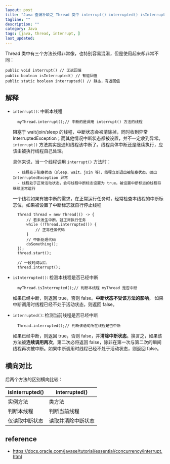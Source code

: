 ```yaml
---
layout: post
title: "Java 查漏补缺之 Thread 类中 interrupt() interrupted() isInterrupted() 区别"
tagline: ""
description: ""
category: Java
tags: [java, thread, interrupt, ]
last_updated:
---
```


Thread 类中有三个方法长得非常像，也特别容易混淆，但是使用起来却非常不同：

    public void interrupt() // 无返回值
    public boolean isInterrupted() // 有返回值
    public static boolean interrupted() // 静态，有返回值

## 解释

- `interrupt()`: 中断本线程

        myThread.interrupt();// 中断的是调用 interrupt() 方法的线程

    阻塞于 wait/join/sleep 的线程，中断状态会被清除掉，同时收到异常 InterruptedException；而其他情况中断状态都被设置，并不一定收到异常。`interrupt()` 方法其实是通知线程该中断了。线程具体中断还是继续执行，应该由被执行线程自己处理。

    具体来说，当一个线程调用 `interrupt()` 方法时：

        - 线程处于阻塞状态（sleep，wait，join 等），线程立即退出被阻塞状态，抛出 InterruptedException 异常
        - 线程处于正常活动状态，会将线程中断标志设置为 true，被设置中断标志的线程将继续正常运行

    一个线程如果有被中断的需求，在正常运行任务时，经常检查本线程的中断标志位，如果被设置了中断标志就自行停止线程

        Thread thread = new Thread(() -> {
            // 若未发生中断，就正常执行任务
            while (!Thread.interrupted()) {
                // 正常任务代码
            }
            // 中断处理代码
            doSomething();
        });
        thread.start();

        // 一段时间以后
        thread.interrupt();


- `isInterrupted()`: 检测本线程是否已经中断

        myThread.isInterrupted();// 判断本线程 myThread 是否中断

    如果已经中断，则返回 true，否则 false。**中断状态不受该方法的影响**。
    如果中断调用时线程已经不处于活动状态，则返回 false。

- `interrupted()`: 检测当前线程是否已经中断

        Thread.interrupted();// 判断该语句所在线程是否中断

    如果已经中断，则返回 true，否则 false，并**清除中断状态**。换言之，如果该方法被**连续调用两次**，第二次必将返回 false，除非在第一次与第二次的瞬间线程再次被中断。如果中断调用时线程已经不处于活动状态，则返回 false。

## 横向对比
后两个方法的区别横向比较：

isInterrupted()    | interrupted()
-------------------|----------------------
实例方法           | 类方法
判断本线程         | 判断当前线程
仅读取中断状态     | 读取并清除中断状态

## reference

- <https://docs.oracle.com/javase/tutorial/essential/concurrency/interrupt.html>
